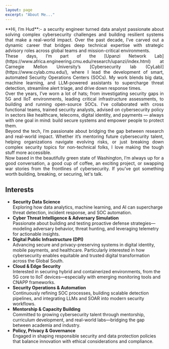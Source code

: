 ```yaml
---
layout: page
excerpt: "About Me..."
---
```


<div style="text-align: justify"> **Hi, I’m Hud**:- a security engineer turned data analyst passionate about solving complex cybersecurity challenges and building resilient systems that make a real-world impact. Over the past decade, I’ve carved out a dynamic career that bridges deep technical expertise with strategic advisory roles across global teams and mission-critical environments.</div>
<div style="text-align: justify"> These days, I’m part of the [Upanzi Network Lab](https://www.africa.engineering.cmu.edu/research/upanzi/index.html) at Carnegie Mellon University’s [Cybersecurity lab (CyLab)](https://www.cylab.cmu.edu/), where I lead the development of smart, automated Security Operations Centers (SOCs). My work blends big data, machine learning, and LLM-powered assistants to supercharge threat detection, streamline alert triage, and drive down response times.</div>
<div style="text-align: justify"> Over the years, I’ve worn a lot of hats; from investigating security gaps in 5G and IIoT environments, leading critical infrastructure assessments, to building and running open-source SOCs. I’ve collaborated with cross functional teams, trained security analysts, advised on cybersecurity policy in sectors like healthcare, telecoms, digital identity, and payments — always with one goal in mind: build secure systems and empower people to protect them.</div>
<div style="text-align: justify"> Beyond the tech, I’m passionate about bridging the gap between research and real-world impact. Whether it’s mentoring future cybersecurity talent, helping organizations navigate evolving risks, or just breaking down complex security topics for non-technical folks, I love making the tough stuff more accessible.</div>
<div style="text-align: justify"> Now based in the beautifully green state of Washington, I’m always up for a good conversation, a good cup of coffee, an exciting project, or swapping war stories from the frontlines of cybersecurity. If you've got something worth building, breaking, or securing, let's talk.</div>

## Interests

- **Security Data Science**  
  Exploring how data analytics, machine learning, and AI can supercharge threat detection, incident response, and SOC automation.
- **Cyber Threat Intelligence & Adversary Simulation**  
  Passionate about building and testing proactive defense strategies—modeling adversary behavior, threat hunting, and leveraging telemetry for actionable insights.
- **Digital Public Infrastructure (DPI)**  
  Advancing secure and privacy-preserving systems in digital identity, mobile payments, and healthcare. Particularly interested in how cybersecurity enables equitable and trusted digital transformation across the Global South.
- **Cloud & Edge Security**  
  Interested in securing hybrid and containerized environments, from the 5G core to IIoT devices—especially with emerging monitoring tools and CNAPP frameworks.
- **Security Operations & Automation**  
  Continuously refining SOC processes, building scalable detection pipelines, and integrating LLMs and SOAR into modern security workflows.
- **Mentorship & Capacity Building**  
  Committed to growing cybersecurity talent through mentorship, curriculum development, and real-world labs—bridging the gap between academia and industry.
- **Policy, Privacy & Governance**  
  Engaged in shaping responsible security and data protection policies that balance innovation with ethical considerations and compliance.